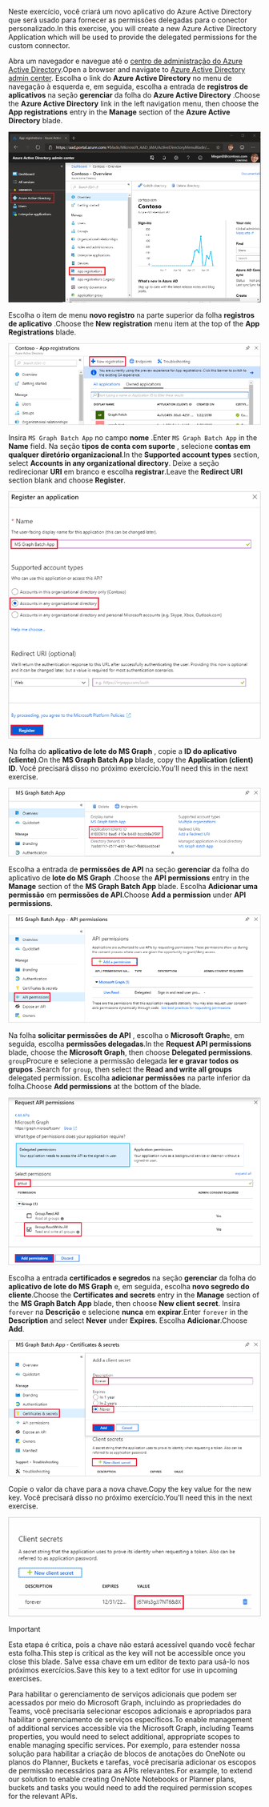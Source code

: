 <!-- markdownlint-disable MD002 MD041 -->

<span data-ttu-id="e9312-101">Neste exercício, você criará um novo aplicativo do Azure Active Directory que será usado para fornecer as permissões delegadas para o conector personalizado.</span><span class="sxs-lookup"><span data-stu-id="e9312-101">In this exercise, you will create a new Azure Active Directory Application which will be used to provide the delegated permissions for the custom connector.</span></span>

<span data-ttu-id="e9312-102">Abra um navegador e navegue até o [centro de administração do Azure Active Directory](https://aad.portal.azure.com).</span><span class="sxs-lookup"><span data-stu-id="e9312-102">Open a browser and navigate to [Azure Active Directory admin center](https://aad.portal.azure.com).</span></span> <span data-ttu-id="e9312-103">Escolha o link do **Azure Active Directory** no menu de navegação à esquerda e, em seguida, escolha a entrada de **registros de aplicativos** na seção **gerenciar** da folha do **Azure Active Directory** .</span><span class="sxs-lookup"><span data-stu-id="e9312-103">Choose the **Azure Active Directory** link in the left navigation menu, then choose the **App registrations** entry in the **Manage** section of the **Azure Active Directory** blade.</span></span>

![Uma captura de tela da lâmina do Azure Active Directory no centro de administração do Azure Active Directory](./images/app-reg-preview1.png)

<span data-ttu-id="e9312-105">Escolha o item de menu **novo registro** na parte superior da folha **registros de aplicativo** .</span><span class="sxs-lookup"><span data-stu-id="e9312-105">Choose the **New registration** menu item at the top of the **App Registrations** blade.</span></span>

![Uma captura de tela da lâmina de registros de aplicativos no centro de administração do Azure Active Directory](./images/app-reg-preview2.png)

<span data-ttu-id="e9312-107">Insira `MS Graph Batch App` no campo **nome** .</span><span class="sxs-lookup"><span data-stu-id="e9312-107">Enter `MS Graph Batch App` in the **Name** field.</span></span> <span data-ttu-id="e9312-108">Na seção **tipos de conta com suporte** , selecione **contas em qualquer diretório organizacional**.</span><span class="sxs-lookup"><span data-stu-id="e9312-108">In the **Supported account types** section, select **Accounts in any organizational directory**.</span></span> <span data-ttu-id="e9312-109">Deixe a seção redirecionar **URI** em branco e escolha **registrar**.</span><span class="sxs-lookup"><span data-stu-id="e9312-109">Leave the **Redirect URI** section blank and choose **Register**.</span></span>

![Uma captura de tela da folha registrar um aplicativo no centro de administração do Azure Active Directory](./images/app-reg-preview3.png)

<span data-ttu-id="e9312-111">Na folha do **aplicativo de lote do MS Graph** , copie a **ID do aplicativo (cliente)**.</span><span class="sxs-lookup"><span data-stu-id="e9312-111">On the **MS Graph Batch App** blade, copy the **Application (client) ID**.</span></span> <span data-ttu-id="e9312-112">Você precisará disso no próximo exercício.</span><span class="sxs-lookup"><span data-stu-id="e9312-112">You'll need this in the next exercise.</span></span>

![Uma captura de tela da página de aplicativo registrado](./images/app-reg-preview4.png)

<span data-ttu-id="e9312-114">Escolha a entrada de **permissões de API** na seção **gerenciar** da folha do aplicativo de **lote do MS Graph** .</span><span class="sxs-lookup"><span data-stu-id="e9312-114">Choose the **API permissions** entry in the **Manage** section of the **MS Graph Batch App** blade.</span></span> <span data-ttu-id="e9312-115">Escolha **Adicionar uma permissão** em **permissões de API**.</span><span class="sxs-lookup"><span data-stu-id="e9312-115">Choose **Add a permission** under **API permissions**.</span></span>

![Uma captura de tela da lâmina de permissões de API](./images/app-perms-preview1.png)

<span data-ttu-id="e9312-117">Na folha **solicitar permissões de API** , escolha o **Microsoft Graph**e, em seguida, escolha **permissões delegadas**.</span><span class="sxs-lookup"><span data-stu-id="e9312-117">In the **Request API permissions** blade, choose the **Microsoft Graph**, then choose **Delegated permissions**.</span></span> <span data-ttu-id="e9312-118">`group`Procure e selecione a permissão delegada **ler e gravar todos os grupos** .</span><span class="sxs-lookup"><span data-stu-id="e9312-118">Search for `group`, then select the **Read and write all groups** delegated permission.</span></span> <span data-ttu-id="e9312-119">Escolha **adicionar permissões** na parte inferior da folha.</span><span class="sxs-lookup"><span data-stu-id="e9312-119">Choose **Add permissions** at the bottom of the blade.</span></span>

 ![Uma captura de tela da lâmina solicitar permissões de API](./images/app-perms-preview2.png)

<span data-ttu-id="e9312-121">Escolha a entrada **certificados e segredos** na seção **gerenciar** da folha do **aplicativo de lote do MS Graph** e, em seguida, escolha **novo segredo do cliente**.</span><span class="sxs-lookup"><span data-stu-id="e9312-121">Choose the **Certificates and secrets** entry in the **Manage** section of the **MS Graph Batch App** blade, then choose **New client secret**.</span></span> <span data-ttu-id="e9312-122">Insira `forever` na **Descrição** e selecione **nunca** em **expirar**.</span><span class="sxs-lookup"><span data-stu-id="e9312-122">Enter `forever` in the **Description** and select **Never** under **Expires**.</span></span> <span data-ttu-id="e9312-123">Escolha **Adicionar**.</span><span class="sxs-lookup"><span data-stu-id="e9312-123">Choose **Add**.</span></span>

![Uma captura de tela da folha de certificados e segredos](./images/app-key-preview1.png)

<span data-ttu-id="e9312-125">Copie o valor da chave para a nova chave.</span><span class="sxs-lookup"><span data-stu-id="e9312-125">Copy the key value for the new key.</span></span> <span data-ttu-id="e9312-126">Você precisará disso no próximo exercício.</span><span class="sxs-lookup"><span data-stu-id="e9312-126">You'll need this in the next exercise.</span></span>

![Uma captura de tela do novo segredo do cliente](./images/app-key-preview2.png)

> [!IMPORTANT]
> <span data-ttu-id="e9312-128">Esta etapa é crítica, pois a chave não estará acessível quando você fechar esta folha.</span><span class="sxs-lookup"><span data-stu-id="e9312-128">This step is critical as the key will not be accessible once you close this blade.</span></span> <span data-ttu-id="e9312-129">Salve essa chave em um editor de texto para usá-lo nos próximos exercícios.</span><span class="sxs-lookup"><span data-stu-id="e9312-129">Save this key to a text editor for use in upcoming exercises.</span></span>

<span data-ttu-id="e9312-130">Para habilitar o gerenciamento de serviços adicionais que podem ser acessados por meio do Microsoft Graph, incluindo as propriedades do Teams, você precisaria selecionar escopos adicionais e apropriados para habilitar o gerenciamento de serviços específicos.</span><span class="sxs-lookup"><span data-stu-id="e9312-130">To enable management of additional services accessible via the Microsoft Graph, including Teams properties, you would need to select additional, appropriate scopes to enable managing specific services.</span></span> <span data-ttu-id="e9312-131">Por exemplo, para estender nossa solução para habilitar a criação de blocos de anotações do OneNote ou planos do Planner, Buckets e tarefas, você precisaria adicionar os escopos de permissão necessários para as APIs relevantes.</span><span class="sxs-lookup"><span data-stu-id="e9312-131">For example, to extend our solution to enable creating OneNote Notebooks or Planner plans, buckets and tasks you would need to add the required permission scopes for the relevant APIs.</span></span>